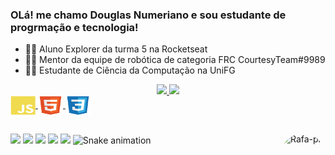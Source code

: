 ### OLá! me chamo Douglas Numeriano e sou estudante de progrmação e tecnologia!

- 🚀💜 Aluno Explorer da turma 5 na Rocketseat
- 🤖💙 Mentor da equipe de robótica de categoria FRC CourtesyTeam#9989
- 📙🧡 Estudante de Ciência da Computação na UniFG

<div align="center">
  <a href="https://github.com/SaouronNoMosuko">
  <img height="180em" src="https://github-readme-stats.vercel.app/api?username=rafaballerini&show_icons=true&theme=codeSTACKr&include_all_commits=true&count_private=true"/>
  <img height="180em" src="https://github-readme-stats.vercel.app/api/top-langs/?username=SauronNoMosuko&layout=compact&langs_count=7&theme=codeSTACKr"/>
</div>
 <img align="center" alt="Rafa-Js" height="30" width="40" src="https://raw.githubusercontent.com/devicons/devicon/master/icons/javascript/javascript-plain.svg">
 <img align="center" alt="Rafa-HTML" height="30" width="40" src="https://raw.githubusercontent.com/devicons/devicon/master/icons/html5/html5-original.svg">
 <img align="center" alt="Rafa-CSS" height="30" width="40" src="https://raw.githubusercontent.com/devicons/devicon/master/icons/css3/css3-original.svg">
 
</div>
  
  ##
 
   <a href="https://www.linkedin.com/in/douglas-numeriano-7405b5235/#education" target="_blank"><img src="https://img.shields.io/badge/LinkedIn-0077B5?style=for-the-badge&logo=linkedin&logoColor=white" target="_blank"></a>
    <a href="mailto:douglasnumeriano11@hotmail.com?subject=%3CInforma%C3%A7%C3%A3o%20necess%C3%A1ria%3E&body=%3CInforma%C3%A7%C3%A3o%20necess%C3%A1ria%3E" target="_blank"><img src="https://img.shields.io/badge/Microsoft_Outlook-0078D4?style=for-the-badge&logo=microsoft-outlook&logoColor=white" target="_blank"></a>
    <a href=" https://wa.me/+5581995395091" target="_blank"><img src="https://img.shields.io/badge/WhatsApp-25D366?style=for-the-badge&logo=whatsapp&logoColor=white" target="_blank"></a>
    <a href="https://discord.gg/ZkKDWGXQUp" target="_blank"><img src="https://img.shields.io/badge/Discord-7289DA?style=for-the-badge&logo=discord&logoColor=white" target="_blank"></a>
    <img align="right" alt="Rafa-pic" height="150" style="border-radius:50px;" src="https://i.picasion.com/pic92/d94be0dcd7cfa1fbf5f7534a51143bc2.gif">
     <a href="https://www.instagram.com/_douglaaass_" target="_blank"><img src="https://img.shields.io/badge/-Instagram-%23E4405F?style=for-the-badge&logo=instagram&logoColor=white" target="_blank"></a>
     ![Snake animation](https://github.com/SauronNoMosuko/SauronNoMosuko/blob/output/github-contribution-grid-snake.svg)
     
  
  
  
